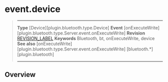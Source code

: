 # event.device

> --------------------- ------------------------------------------------------------------------------------------
> __Type__              [Device][plugin.bluetooth.type.Device]
> __Event__             [onExecuteWrite][plugin.bluetooth.type.Server.event.onExecuteWrite]
> __Revision__          [REVISION_LABEL](REVISION_URL)
> __Keywords__          Bluetooth, bt, onExecuteWrite, device
> __See also__          [onExecuteWrite][plugin.bluetooth.type.Server.event.onExecuteWrite]
>						[bluetooth.*][plugin.bluetooth]
> --------------------- ------------------------------------------------------------------------------------------

## Overview